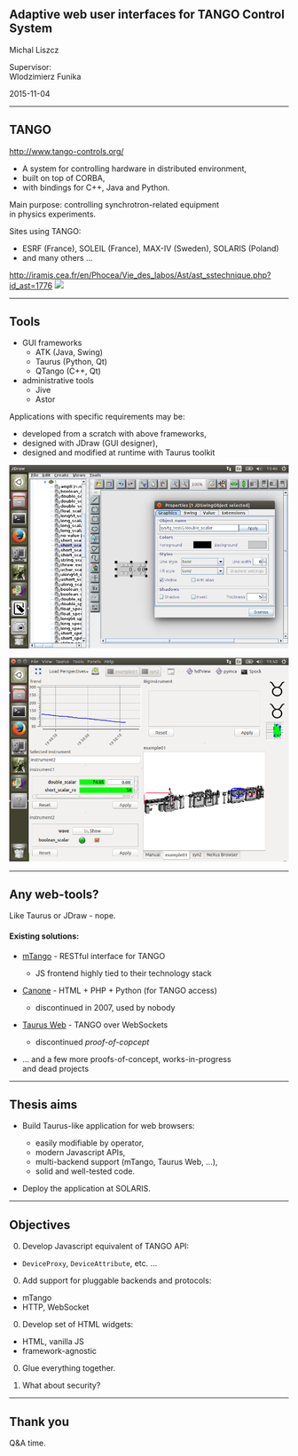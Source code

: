 ## Adaptive web user interfaces for TANGO Control System

Michal Liszcz

Supervisor:  
Wlodzimierz Funika

2015-11-04

---

## TANGO

http://www.tango-controls.org/

* A system for controlling hardware in distributed environment,
* built on top of CORBA,
* with bindings for C++, Java and Python.

Main purpose: controlling synchrotron-related equipment  
in physics experiments. <!-- .element: style="margin:1.5em" -->

Sites using TANGO:
* ESRF (France), SOLEIL (France), MAX-IV (Sweden), SOLARIS (Poland)
* and many others ...



http://iramis.cea.fr/en/Phocea/Vie_des_labos/Ast/ast_sstechnique.php?id_ast=1776
![](http://iramis.cea.fr/Images/astImg/1776_1.gif)

---

## Tools

* GUI frameworks
  * ATK (Java, Swing)
  * Taurus (Python, Qt)
  * QTango (C++, Qt)
* administrative tools
  * Jive
  * Astor

Applications with specific requirements may be:
* developed from a scratch with above frameworks,
* designed with JDraw (GUI designer),
* designed and modified at runtime with Taurus toolkit



![](tango9-jdraw.png)



![](tango9-taurus.png)

---

## Any web-tools?

Like Taurus or JDraw - nope.

#### Existing solutions:

* [mTango](https://bitbucket.org/hzgwpn/mtango/overview) -
  RESTful interface for TANGO
  * JS frontend highly tied to their technology stack

* [Canone](http://www.tango-controls.org/resources/documentation/guis/canone/) -
  HTML + PHP + Python (for TANGO access)
  * discontinued in 2007, used by nobody

* [Taurus Web](http://www.taurus-scada.org/en/stable/devel/api/taurus/web.html) -
  TANGO over WebSockets
  * discontinued *proof-of-copcept*

* ... and a few more proofs-of-concept, works-in-progress  
  and dead projects

---

## Thesis aims

* Build Taurus-like application for web browsers:
  * easily modifiable by operator,
  * modern Javascript APIs,
  * multi-backend support (mTango, Taurus Web, ...),
  * solid and well-tested code.

* Deploy the application at SOLARIS.

---

## Objectives

0. Develop Javascript equivalent of TANGO API:
  * `DeviceProxy`, `DeviceAttribute`, etc. ...

0. Add support for pluggable backends and protocols:
  * mTango
  * HTTP, WebSocket

0. Develop set of HTML widgets:
  * HTML, vanilla JS
  * framework-agnostic

0. Glue everything together.

0. What about security?

---

## Thank you

Q&A time.
